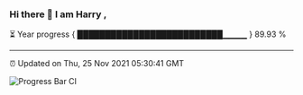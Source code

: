 ### Hi there 👋 I am Harry , 

⏳ Year progress { ██████████████████████████▁▁▁▁ } 89.93 %

---

⏰ Updated on Thu, 25 Nov 2021 05:30:41 GMT

![Progress Bar CI](https://github.com/duykhang68/duykhang68/workflows/Progress%20Bar%20CI/badge.svg)
